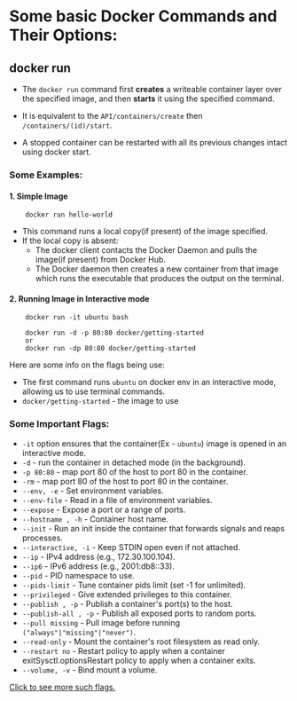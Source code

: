 # Some basic Docker Commands and Their Options:

## docker run

* The `docker run` command first **creates** a writeable container layer over the specified image, and then **starts** it using the specified command. 

* It is equivalent to the `API/containers/create` then `/containers/(id)/start`.

* A stopped container can be restarted with all its previous changes intact using docker start.

### Some Examples:

#### 1. Simple Image
```
    docker run hello-world
```
* This command runs a local copy(if present) of the image specified.
* If the local copy is absent:
    * The docker client contacts the Docker Daemon and pulls the image(if present) from Docker Hub.
    * The Docker daemon then creates a new container from that image which runs the executable that produces the output on the terminal.

#### 2. Running Image in Interactive mode
```
    docker run -it ubuntu bash

    docker run -d -p 80:80 docker/getting-started
    or
    docker run -dp 80:80 docker/getting-started
```
Here are some info on the flags being use:
* The first command runs `ubuntu` on docker env in an interactive mode, allowing us to use terminal commands.
* `docker/getting-started` - the image to use

### Some Important Flags:

* `-it` option ensures that the container(Ex - `ubuntu`) image is opened in an interactive mode.
* `-d` - run the container in detached mode (in the background).
* `-p 80:80` - map port 80 of the host to port 80 in the container.
* `-rm` - map port 80 of the host to port 80 in the container.
* `--env, -e` - Set environment variables.
* `--env-file` - Read in a file of environment variables.
* `--expose` - Expose a port or a range of ports.
* `--hostname , -h` - Container host name.
* `--init` - Run an init inside the container that forwards signals and reaps processes.
* `--interactive, -i` - Keep STDIN open even if not attached.
* `--ip` - IPv4 address (e.g., 172.30.100.104).
* `--ip6` - IPv6 address (e.g., 2001:db8::33).
* `--pid` - PID namespace to use.
* `--pids-limit` - Tune container pids limit (set -1 for unlimited).
* `--privileged` - Give extended privileges to this container.
* `--publish , -p` - Publish a container's port(s) to the host.
* `--publish-all , -p` - Publish all exposed ports to random ports.
* `--pull missing` - Pull image before running `("always"|"missing"|"never")`.
* `--read-only` - Mount the container's root filesystem as read only.
* `--restart no` - Restart policy to apply when a container exitSysctl.optionsRestart policy to apply when a container exits.
* `--volume, -v` - Bind mount a volume.


[Click to see more such flags.](https://docs.docker.com/engine/reference/commandline/run/ "Click to see more such flags.")
